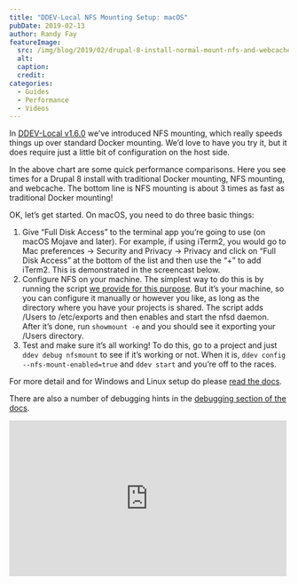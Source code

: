 ```yaml
---
title: "DDEV-Local NFS Mounting Setup: macOS"
pubDate: 2019-02-13
author: Randy Fay
featureImage:
  src: /img/blog/2019/02/drupal-8-install-normal-mount-nfs-and-webcache-time-in-seconds-less-is-better.png
  alt:
  caption:
  credit:
categories:
  - Guides
  - Performance
  - Videos
---
```


In [DDEV-Local v1.6.0](https://ddev.com/ddev-local/ddev-v1-6-0-nfs-mounting-and-chocolatey/) we’ve introduced NFS mounting, which really speeds things up over standard Docker mounting. We’d love to have you try it, but it does require just a little bit of configuration on the host side.

In the above chart are some quick performance comparisons. Here you see times for a Drupal 8 install with traditional Docker mounting, NFS mounting, and webcache. The bottom line is NFS mounting is about 3 times as fast as traditional Docker mounting!

OK, let’s get started. On macOS, you need to do three basic things:

1. Give “Full Disk Access” to the terminal app you’re going to use (on macOS Mojave and later). For example, if using iTerm2, you would go to Mac preferences → Security and Privacy → Privacy and click on “Full Disk Access” at the bottom of the list and then use the “+” to add iTerm2. This is demonstrated in the screencast below.
2. Configure NFS on your machine. The simplest way to do this is by running the script [we provide for this purpose](https://raw.githubusercontent.com/drud/ddev/master/scripts/macos%5Fddev%5Fnfs%5Fsetup.sh). But it’s your machine, so you can configure it manually or however you like, as long as the directory where you have your projects is shared. The script adds /Users to /etc/exports and then enables and start the nfsd daemon. After it’s done, run `showmount -e` and you should see it exporting your /Users directory.
3. Test and make sure it’s all working! To do this, go to a project and just `ddev debug nfsmount` to see if it’s working or not. When it is, `ddev config --nfs-mount-enabled=true` and `ddev start` and you’re off to the races.

For more detail and for Windows and Linux setup do please [read the docs](https://ddev.readthedocs.io/en/stable/users/performance/#using-nfs-to-mount-the-project-into-the-container).

There are also a number of debugging hints in the [debugging section of the docs](https://ddev.readthedocs.io/en/stable/users/performance/#debugging-ddev-start-failures-with-nfs%5Fmount%5Fenabled-true).

<div class="video-container">
<iframe loading="lazy" title="Basic ddev NFS configuration for macOS" width="500" height="281" src="https://www.youtube.com/embed/KtpXFanf8cI?feature=oembed" frameborder="0" allow="accelerometer; autoplay; clipboard-write; encrypted-media; gyroscope; picture-in-picture" allowfullscreen=""></iframe>
</div>